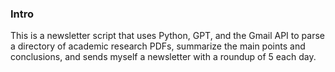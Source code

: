 ### Intro

This is a newsletter script that uses Python, GPT, and the Gmail API to parse a directory of academic research PDFs, summarize the main points and conclusions, and sends myself a newsletter with a roundup of 5 each day.  
